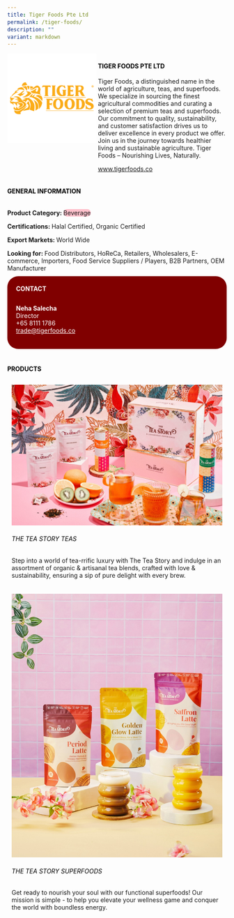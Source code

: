 ```yaml
---
title: Tiger Foods Pte Ltd
permalink: /tiger-foods/
description: ""
variant: markdown
---
```

<div class="flex-paragraph">
	<div style="display: flex; flex-wrap: wrap;" class="flex-container">
		<div style="flex: 1 1 40%; display: block;" class="card sgds">
			<img src="/images/tiger_foods_logo.png">
		</div>
		<div style="flex: 1 1 58%; display: block; margin-left: 3px" class="card-sgds">
			<h4 style="text-transform: uppercase; color: black;"><b>Tiger Foods Pte Ltd</b></h4>
			<p>Tiger Foods, a distinguished name in the world of agriculture, teas, and superfoods. We specialize in sourcing the finest agricultural commodities and curating a selection of premium teas and superfoods. Our commitment to quality, sustainability, and customer satisfaction drives us to deliver excellence in every product we offer. Join us in the journey towards healthier living and sustainable agriculture. Tiger Foods – Nourishing Lives, Naturally.</p>
			<p><a target="_blank" href="https://www.tigerfoods.co">www.tigerfoods.co</a></p>
		</div>
	</div>
</div>

<h4 style="text-transform: uppercase; color: black;">
	<b>General Information</b>
</h4>
<div style="display: flex; flex-wrap: wrap;" class="flex-container">
	<div style="flex: 1 1 65%; display: block; align-self: stretch" class="card sgds">
		<div class="flex-paragraph">
			<p>
				<b>Product Category: </b>
				<span style="background-color: pink; border-radius: 10px;">Beverage</span>
			</p>
			<p>
				<b>Certifications: </b>Halal Certified, Organic Certified
			</p>
			<p>
				<b>Export Markets: </b>World Wide
			</p>
			<p style="margin-bottom: 10px;">
				<b>Looking for: </b>Food Distributors, HoReCa, Retailers, Wholesalers, E-commerce, Importers, Food Service Suppliers / Players, B2B Partners, OEM Manufacturer
			</p>
		</div>
	</div>
	<div style="flex: 1 1 35%; padding: 10px; display: block; background-color: maroon; border-radius: 25px; align-self: center;" class="card sgds">
		<h4 style="color: white; margin-top: 10px; margin-left: 10px;">CONTACT</h4>
		<div class="flex-paragraph">
			<p style="padding: 10px; color: white;">
				<b>Neha Salecha</b>
				<br>Director<br>+65 8111 1786<br>
				<a style="color: white;" href="mailto:trade@tigerfoods.co">trade@tigerfoods.co</a>
			</p>
		</div>
	</div>
</div>
<br>
<h4 style="text-transform: uppercase; color: black;">
	<b>Products</b>
</h4>
<div style="display: flex; flex-wrap: wrap;">
	<div style="flex: 1 1 47%; margin: 10px; display: block;" class="card sgds">
		<div style="display: block;" class="flex-image">
			<img src="/images/tiger_foods_product_01.jpg">
		</div>
		<div class="flex-paragraph">
			<h6 style="text-transform: uppercase; color: black;">The Tea Story Teas</h6>
			<p>Step into a world of tea-rrific luxury with The Tea Story and indulge in an assortment of organic &amp; artisanal tea blends, crafted with love &amp; sustainability, ensuring a sip of pure delight with every brew.</p>
		</div>
	</div>
	<div style="flex: 1 1 47%; margin: 10px; display: block;" class="card sgds">
		<div style="display: block;" class="flex-image">
			<img src="/images/tiger_foods_product_02.jpg">
		</div>
		<div class="flex-paragraph">
			<h6 style="text-transform: uppercase; color: black;">The Tea Story Superfoods</h6>
			<p>Get ready to nourish your soul with our functional superfoods! Our mission is simple - to help you elevate your wellness game and conquer the world with boundless energy.</p>
		</div>
	</div>
</div>